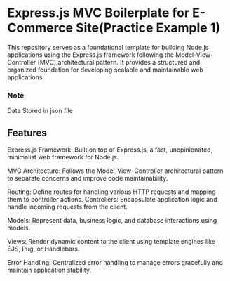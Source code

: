 # Express.js MVC Boilerplate for E-Commerce Site(Practice Example 1)

This repository serves as a foundational template for building Node.js applications using the Express.js framework following the Model-View-Controller (MVC) architectural pattern. It provides a structured and organized foundation for developing scalable and maintainable web applications.

### Note

Data Stored in json file

## Features

Express.js Framework: Built on top of Express.js, a fast, unopinionated, minimalist web framework for Node.js.

MVC Architecture: Follows the Model-View-Controller architectural pattern to separate concerns and improve code maintainability.

Routing: Define routes for handling various HTTP requests and mapping them to controller actions.
Controllers: Encapsulate application logic and handle incoming requests from the client.

Models: Represent data, business logic, and database interactions using models.

Views: Render dynamic content to the client using template engines like EJS, Pug, or Handlebars.

Error Handling: Centralized error handling to manage errors gracefully and maintain application stability.
